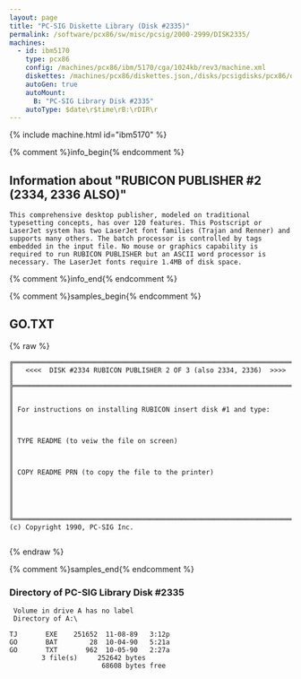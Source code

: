 ```yaml
---
layout: page
title: "PC-SIG Diskette Library (Disk #2335)"
permalink: /software/pcx86/sw/misc/pcsig/2000-2999/DISK2335/
machines:
  - id: ibm5170
    type: pcx86
    config: /machines/pcx86/ibm/5170/cga/1024kb/rev3/machine.xml
    diskettes: /machines/pcx86/diskettes.json,/disks/pcsigdisks/pcx86/diskettes.json
    autoGen: true
    autoMount:
      B: "PC-SIG Library Disk #2335"
    autoType: $date\r$time\rB:\rDIR\r
---
```


{% include machine.html id="ibm5170" %}

{% comment %}info_begin{% endcomment %}

## Information about "RUBICON PUBLISHER #2 (2334, 2336 ALSO)"

    This comprehensive desktop publisher, modeled on traditional
    typesetting concepts, has over 120 features. This Postscript or
    LaserJet system has two LaserJet font families (Trajan and Renner) and
    supports many others. The batch processor is controlled by tags
    embedded in the input file. No mouse or graphics capability is
    required to run RUBICON PUBLISHER but an ASCII word processor is
    necessary. The LaserJet fonts require 1.4MB of disk space.
{% comment %}info_end{% endcomment %}

{% comment %}samples_begin{% endcomment %}

## GO.TXT

{% raw %}
```
╔═════════════════════════════════════════════════════════════════════════╗
║   <<<<  DISK #2334 RUBICON PUBLISHER 2 OF 3 (also 2334, 2336)  >>>>     ║
╠═════════════════════════════════════════════════════════════════════════╣
║                                                                         ║
║ For instructions on installing RUBICON insert disk #1 and type:         ║
║                                                                         ║
║ TYPE README (to veiw the file on screen)                                ║
║                                                                         ║
║ COPY README PRN (to copy the file to the printer)                       ║
║                                                                         ║
║                                                                         ║
╚═════════════════════════════════════════════════════════════════════════╝
(c) Copyright 1990, PC-SIG Inc.


```
{% endraw %}

{% comment %}samples_end{% endcomment %}

### Directory of PC-SIG Library Disk #2335

     Volume in drive A has no label
     Directory of A:\

    TJ       EXE    251652  11-08-89   3:12p
    GO       BAT        28  10-04-90   5:21a
    GO       TXT       962  10-05-90   2:27a
            3 file(s)     252642 bytes
                           68608 bytes free
